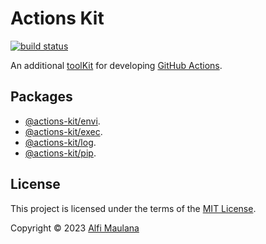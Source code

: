 # Actions Kit

[![build status](https://img.shields.io/github/actions/workflow/status/threeal/actions-kit/build.yml?branch=main)](https://github.com/threeal/actions-kit/actions/workflows/build.yml)

An additional [toolKit](https://github.com/actions/toolkit) for developing [GitHub Actions](https://github.com/features/actions).

## Packages

- [@actions-kit/envi](./packages/envi).
- [@actions-kit/exec](./packages/exec).
- [@actions-kit/log](./packages/log/README.md).
- [@actions-kit/pip](./packages/pip).

## License

This project is licensed under the terms of the [MIT License](./LICENSE).

Copyright © 2023 [Alfi Maulana](https://github.com/threeal)
